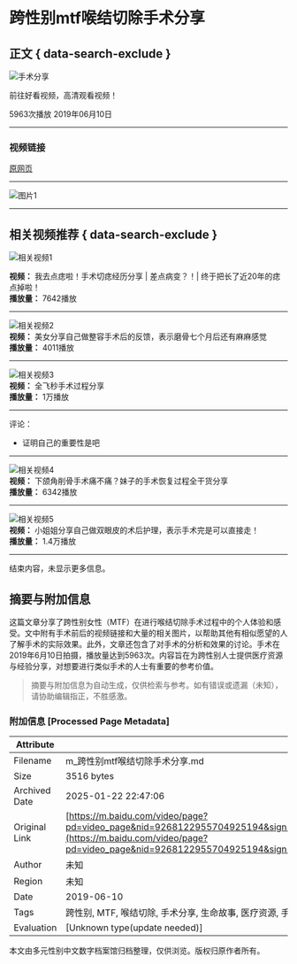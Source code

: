 # 跨性别mtf喉结切除手术分享

## 正文 { data-search-exclude }


![手术分享](https://t14.baidu.com/it/u=15756258049158092555,4748096412468215313&fm=3008&app=3011&size=f1242,699&n=0&f=JPEG&fmt=auto?sec=1736960400&t=47f687bfb18a1d19091618589b3e88eb)

前往好看视频，高清观看视频！

5963次播放 2019年06月10日

---

### 视频链接
[原网页](https://m.baidu.com/from=0/bd_page_type=1/ssid=0/uid=0/pu=sz%401320_220%2Cta%40video___3_537/baiduid=577B6B1443862106E40BE51309786F06/w=undefined_10_mtf%E5%B7%B2%E5%88%86%E4%BA%AB/t=iphone/l=1/tc?ref=www_iphone&lid=0&pd=video_page&fm=alop&isAtom=1&clk_info=%7B%22applid%22%3A%2210468497708040475441%22%2C%22apptpl%22%3A%22normal%22%2C%22frsrcid%22%3A4185%2C%22atn%22%3A%22index%22%7D&is_baidu=0&applid=10468497708040475441&module=sf&wd=&bdver=2_1&tcplug=1&dict=-1&sec=659&di=31e4b0b7fd827346&bdenc=1&nsrc=5P19DeNEQ79MU%2BCTJ2pHCtVjAuyRdRnuZWIqBgU8XEn8bu%2FZecAAgxBcitCPKQF2Yu3ijSOIzsJ6E2ztTqoe1KcGyC4ylVgVEJjaK5mWceRYr9Jnui%2BbjAtkUKPuEJVZ)

---

![图片1](https://gimg4.baidu.com/poster/src=https%3A%2F%2Fpic.rmb.bdstatic.com%2Fbjh%2Fuser%2F35448f0383d01a648a5205f719b27c3e.jpeg&refer=http%3A%2F%2Fwww.baidu.com&app=2004&size=f72,72&n=0&g=0n&q=75&fmt=auto?sec=1736960400&t=5293bf7d2a3c98076800be1bdb5d8c7d)

---

## 相关视频推荐 { data-search-exclude }

![相关视频1](https://vdposter.bdstatic.com/56637bf51cff2912c945ca28f3bd2b5a.jpeg?x-bce-process=image/resize,m_fill,w_560,h_315/format,f_jpg/quality,Q_80)

**视频：** 我去点痣啦！手术切痣经历分享 | 差点病变？！| 终于把长了近20年的痣点掉啦！  
**播放量：** 7642播放

---

![相关视频2](https://gimg4.baidu.com/poster/src=http%3A%2F%2Fpic.rmb.bdstatic.com%2F181f0cb41bc63857c7e0daca226c51e1.jpeg&refer=http%3A%2F%2Fwww.baidu.com&app=2004&size=f560,315&n=&g=0n&q=a80?sec=1736940055&t=691e7ae0624709fbd7f275ac8a9a03d0)  
**视频：** 美女分享自己做整容手术后的反馈，表示磨骨七个月后还有麻麻感觉  
**播放量：** 4011播放

---

![相关视频3](https://gimg4.baidu.com/poster/src=http%3A%2F%2Fpic.rmb.bdstatic.com%2F0bfe421af5f8ad29021eb5e00a998a06.jpeg&refer=http%3A%2F%2Fwww.baidu.com&app=2004&size=f560,315&n=&g=0n&q=a80?sec=1736940055&t=8291a7e7b895e893edde4e67c2b8a6f3)  
**视频：** 全飞秒手术过程分享  
**播放量：** 1万播放

---

评论：  
- 证明自己的重要性是吧 

---

![相关视频4](https://gimg4.baidu.com/poster/src=http%3A%2F%2Fpic.rmb.bdstatic.com%2Fb300ad7c915a7b9032e5fd7f1ad0b38b.jpeg&refer=http%3A%2F%2Fwww.baidu.com&app=2004&size=f560,315&n=&g=0n&q=a80?sec=1736940055&t=596439ce147601284965b0a8b8f339b0)  
**视频：** 下颌角削骨手术痛不痛？妹子的手术恢复过程全干货分享  
**播放量：** 6342播放

---

![相关视频5](https://gimg4.baidu.com/poster/src=http%3A%2F%2Fpic.rmb.bdstatic.com%2F4a72203e62b4d79e328abc3b37cfaa8c.jpeg&refer=http%3A%2F%2Fwww.baidu.com&app=2004&size=f560,315&n=&g=0n&q=a80?sec=1736940055&t=4aee9301223e78ba73885becf0bd6a57)  
**视频：** 小姐姐分享自己做双眼皮的术后护理，表示手术完是可以直接走！  
**播放量：** 1.4万播放

--- 

结束内容，未显示更多信息。
<!-- tcd_original_link https://m.baidu.com/video/page?pd=video_page&nid=9268122955704925194&sign=9454767554768435762&word=mtf%E5%B7%B2%E5%88%87srs%E6%89%8B%E6%9C%AF%E7%9F%A5%E4%B9%8E&oword=mtf%E5%B7%B2%E5%88%87srs%E6%89%8B%E6%9C%AF%E7%9F%A5%E4%B9%8E&atn=index&frsrcid=4185&ext=%7B%22jsy%22%3A1%7D&top=%7B%22sfhs%22%3A1%2C%22_hold%22%3A2%7D&sl=2 -->


## 摘要与附加信息

<!-- tcd_abstract -->
这篇文章分享了跨性别女性（MTF）在进行喉结切除手术过程中的个人体验和感受。文中附有手术前后的视频链接和大量的相关图片，以帮助其他有相似愿望的人了解手术的实际效果。此外，文章还包含了对手术的分析和效果的讨论。手术在2019年6月10日拍摄，播放量达到5963次。内容旨在为跨性别人士提供医疗资源与经验分享，对想要进行类似手术的人士有重要的参考价值。
<!-- tcd_abstract_end -->

> 摘要与附加信息为自动生成，仅供检索与参考。如有错误或遗漏（未知），请协助编辑指正，不胜感激。

### 附加信息 [Processed Page Metadata]

| Attribute       | Value                                  |
|-----------------|----------------------------------------|
| Filename        | m_跨性别mtf喉结切除手术分享.md                             |
| Size            | 3516 bytes                           |
| Archived Date   | 2025-01-22 22:47:06                             |
| Original Link   | [https://m.baidu.com/video/page?pd=video_page&nid=9268122955704925194&sign=9454767554768435762&word=mtf%E5%B7%B2%E5%88%87srs%E6%89%8B%E6%9C%AF%E7%9F%A5%E4%B9%8E&oword=mtf%E5%B7%B2%E5%88%87srs%E6%89%8B%E6%9C%AF%E7%9F%A5%E4%B9%8E&atn=index&frsrcid=4185&ext=%7B%22jsy%22%3A1%7D&top=%7B%22sfhs%22%3A1%2C%22_hold%22%3A2%7D&sl=2](https://m.baidu.com/video/page?pd=video_page&nid=9268122955704925194&sign=9454767554768435762&word=mtf%E5%B7%B2%E5%88%87srs%E6%89%8B%E6%9C%AF%E7%9F%A5%E4%B9%8E&oword=mtf%E5%B7%B2%E5%88%87srs%E6%89%8B%E6%9C%AF%E7%9F%A5%E4%B9%8E&atn=index&frsrcid=4185&ext=%7B%22jsy%22%3A1%7D&top=%7B%22sfhs%22%3A1%2C%22_hold%22%3A2%7D&sl=2)                       |
| Author          | 未知                               |
| Region          | 未知                               |
| Date            | 2019-06-10                                 |
| Tags            | 跨性别, MTF, 喉结切除, 手术分享, 生命故事, 医疗资源, 手术经验, 性别认同, 视频分享, 女性                                 |
| Evaluation            | [Unknown type(update needed)]                                 |
<!-- tcd_table_end -->

本文由多元性别中文数字档案馆归档整理，仅供浏览。版权归原作者所有。
